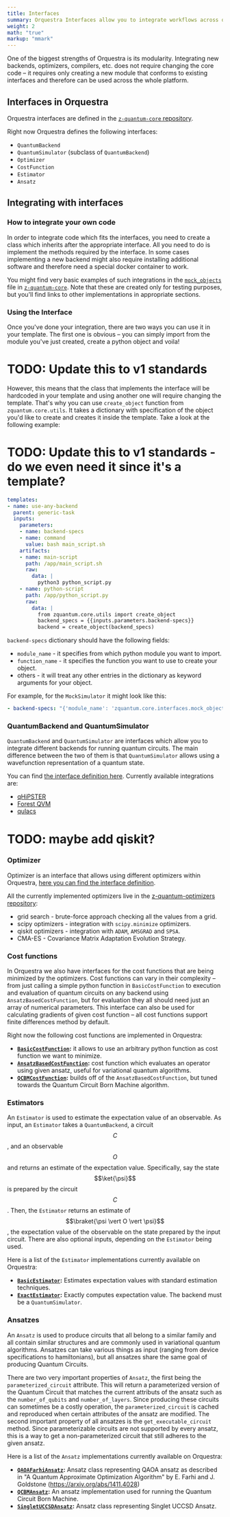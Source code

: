 ```yaml
---
title: Interfaces
summary: Orquestra Interfaces allow you to integrate workflows across quantum backends, simulators, optimizers and cost functions.
weight: 2
math: "true"
markup: "mmark"
---
```


One of the biggest strengths of Orquestra is its modularity. Integrating new backends, optimizers, compilers, etc. does not require changing the core code – it requires only creating a new module that conforms to existing interfaces and therefore can be used across the whole platform.

## Interfaces in Orquestra

Orquestra interfaces are defined in the [`z-quantum-core` repository](https://github.com/zapatacomputing/z-quantum-core/tree/master/src/python/zquantum/core/interfaces).

Right now Orquestra defines the following interfaces:
- `QuantumBackend`
- `QuantumSimulator` (subclass of `QuantumBackend`)
- `Optimizer`
- `CostFunction`
- `Estimator`
- `Ansatz`

## Integrating with interfaces

### How to integrate your own code
In order to integrate code which fits the interfaces, you need to create a class which inherits after the appropriate interface. All you need to do is implement the methods required by the interface. In some cases implementing a new backend might also require installing additional software and therefore need a special docker container to work.

You might find very basic examples of such integrations in the [`mock_objects`](https://github.com/zapatacomputing/z-quantum-core/blob/master/src/python/zquantum/core/interfaces/mock_objects.py) file in [`z-quantum-core`](https://github.com/zapatacomputing/z-quantum-core). Note that these are created only for testing purposes, but you'll find links to other implementations in appropriate sections.


### Using the Interface

Once you've done your integration, there are two ways you can use it in your template.
The first one is obvious – you can simply import from the module you've just created, create a python object and voila!

# TODO: Update this to v1 standards
However, this means that the class that implements the interface will be hardcoded in your template and using another one will require changing the template.
That's why you can use `create_object` function from `zquantum.core.utils`. It takes a dictionary with specification of the object you'd like to create and creates it inside the template. Take a look at the following example:

# TODO: Update this to v1 standards - do we even need it since it's a template?
```yaml
templates:
- name: use-any-backend
  parent: generic-task
  inputs:
    parameters:
    - name: backend-specs
    - name: command
      value: bash main_script.sh
    artifacts:
    - name: main-script
      path: /app/main_script.sh
      raw:
        data: |
          python3 python_script.py
    - name: python-script
      path: /app/python_script.py
      raw:
        data: |
          from zquantum.core.utils import create_object
          backend_specs = {{inputs.parameters.backend-specs}}
          backend = create_object(backend_specs)
```

`backend-specs` dictionary should have the following fields:
- `module_name` - it specifies from which python module you want to import.
- `function_name` - it specifies the function you want to use to create your object.
- others - it will treat any other entries in the dictionary as keyword arguments for your object.

For example, for the `MockSimulator` it might look like this:

```yaml
- backend-specs: "{'module_name': 'zquantum.core.interfaces.mock_objects', 'function_name': 'MockQuantumSimulator', 'n_samples': 1000}"
```

### QuantumBackend and QuantumSimulator

`QuantumBackend` and `QuantumSimulator` are interfaces which allow you to integrate different backends for running quantum circuits. The main difference between the two of them is that `QuantumSimulator` allows using a wavefunction representation of a quantum state.

You can find [the interface definition here](https://github.com/zapatacomputing/z-quantum-core/blob/master/src/python/zquantum/core/interfaces/backend.py). Currently available integrations are:

- [qHiPSTER](https://github.com/zapatacomputing/qe-qhipster)
- [Forest QVM](https://github.com/zapatacomputing/qe-forest)
- [qulacs](https://github.com/zapatacomputing/qe-qulacs)
# TODO: maybe add qiskit?


### Optimizer

Optimizer is an interface that allows using different optimizers within Orquestra, [here you can find the interface definition](https://github.com/zapatacomputing/z-quantum-core/blob/dev/src/python/zquantum/core/interfaces/optimizer.py).

All the currently implemented optimizers live in the [z-quantum-optimizers repository](https://github.com/zapatacomputing/z-quantum-optimizers):

- grid search - brute-force approach checking all the values from a grid.
- scipy optimizers - integration with `scipy.minimize` optimizers.
- qiskit optimizers - integration with `ADAM`, `AMSGRAD` and `SPSA`.
- CMA-ES - Covariance Matrix Adaptation Evolution Strategy.


### Cost functions

In Orquestra we also have interfaces for the cost functions that are being minimized by the optimizers. Cost functions can vary in their complexity – from just calling a simple python function in `BasicCostFunction` to execution and evaluation of quantum circuits on any backend using `AnsatzBasedCostFunction`, but for evaluation they all should need just an array of numerical parameters. This interface can also be used for calculating gradients of given cost function – all cost functions support finite differences method by default.

Right now the following cost functions are implemented in Orquestra:
- **[`BasicCostFunction`](https://github.com/zapatacomputing/z-quantum-core/blob/master/src/python/zquantum/core/cost_function.py):** it allows to use an arbitrary python function as cost function we want to minimize.
- **[`AnsatzBasedCostFunction`](https://github.com/zapatacomputing/z-quantum-core/blob/master/src/python/zquantum/core/cost_function.py):** cost function which evaluates an operator using given ansatz, useful for variational quantum algorithms.
- **[`QCBMCostFunction`](https://github.com/zapatacomputing/z-quantum-qcbm/blob/master/src/python/zquantum/qcbm/cost_function.py):** builds off of the `AnsatzBasedCostFunction`, but tuned towards the Quantum Circuit Born Machine algorithm.

### Estimators 

An `Estimator` is used to estimate the expectation value of an observable. 
As input, an `Estimator` takes a `QuantumBackend`, a circuit $$C$$, and an observable $$O$$ and returns an estimate of the expectation value. 
Specifically, say the state $$\ket{\psi}$$ is prepared by the circuit $$C$$. 
Then, the `Estimator` returns an estimate of $$\braket{\psi \vert O \vert \psi}$$, the expectation value of the observable on the state prepared by the input circuit. 
There are also optional inputs, depending on the `Estimator` being used.  

Here is a list of the `Estimator` implementations currently available on Orquestra: 

- **[`BasicEstimator`](https://github.com/zapatacomputing/z-quantum-core/blob/dev/src/python/zquantum/core/estimator.py#L43):** 
Estimates expectation values with standard estimation techniques. 
- **[`ExactEstimator`](https://github.com/zapatacomputing/z-quantum-core/blob/dev/src/python/zquantum/core/estimator.py#L108):** 
Exactly computes expectation value. The backend must be a `QuantumSimulator`.  

### Ansatzes 

An `Ansatz` is used to produce circuits that all belong to a similar family and all contain similar structures and are commonly used in variational quantum algorithms. Ansatzes can take various things as input (ranging from device specifications to hamiltonians), but all ansatzes share the same goal of producing Quantum Circuits.

There are two very important properties of `Ansatz`, the first being the `parameterized_circuit` attribute. This will return a parameterized version of the Quantum Circuit that matches the current attributs of the ansatz such as the `number_of_qubits` and `number_of_layers`. Since producing these circuits can sometimes be a costly operation, the `parameterized_circuit` is cached and reproduced when certain attributes of the ansatz are modified. The second important property of all ansatzes is the `get_executable_circuit` method. Since parameterizable circuits are not supported by every ansatz, this is a way to get a non-parameterized circuit that still adheres to the given ansatz.

Here is a list of the `Ansatz` implementations currently available on Orquestra: 

- **[`QAOAFarhiAnsatz`](https://github.com/zapatacomputing/z-quantum-qaoa/blob/dev/src/python/zquantum/qaoa/farhi_ansatz.py#L15):** 
Ansatz class representing QAOA ansatz as described in "A Quantum Approximate Optimization Algorithm" by E. Farhi and J. Goldstone (https://arxiv.org/abs/1411.4028)
- **[`QCBMAnsatz`](https://github.com/zapatacomputing/z-quantum-qcbm/blob/dev/src/python/zquantum/qcbm/ansatz.py#L15):** 
An ansatz implementation used for running the Quantum Circuit Born Machine.
- **[`SingletUCCSDAnsatz`](https://github.com/zapatacomputing/z-quantum-vqe/blob/dev/src/python/zquantum/vqe/singlet_uccsd.py#L14):** 
Ansatz class representing Singlet UCCSD Ansatz.